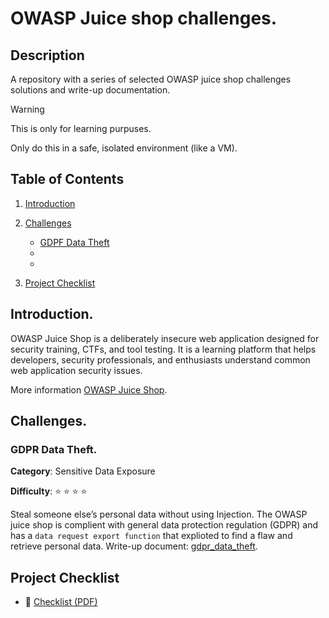 # OWASP Juice shop challenges.

## Description
A repository with a series of selected OWASP juice shop challenges solutions and write-up documentation.

> [!WARNING]
>
> This is only for learning purpuses.
>
>Only do this in a safe, isolated environment (like a VM).

## Table of Contents

1. [Introduction](#introduction)
2. [Challenges](#challenges)
    - [GDPF Data Theft](#gdpf-data-theft)
    - []()
    - []()

4. [Project Checklist](#project-checklist)

## Introduction.
OWASP Juice Shop is a deliberately insecure web application designed for security training, CTFs, and tool testing. It is a learning platform that helps developers, security professionals, and enthusiasts understand common web application security issues.

More information [OWASP Juice Shop](https://owasp.org/www-project-juice-shop/).


## Challenges.

### GDPR Data Theft.

__Category__: Sensitive Data Exposure

__Difficulty__: :star: :star: :star: :star:
	
Steal someone else’s personal data without using Injection. The OWASP juice shop is complient with general data protection regulation (GDPR) and has a `data request export function` that explioted to find a flaw and retrieve personal data. Write-up document: [gdpr_data_theft]().

## Project Checklist

- 📄 [Checklist (PDF)](docs/checklist.pdf)
